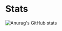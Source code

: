 # Stats
![Anurag's GitHub stats](https://github-readme-stats.vercel.app/api?username=cmdfreshy&show_icons=true&theme=radical&title_color=43ea80&text_color=43ea80&icon_color=43ea80&bg_color=0d1117)
